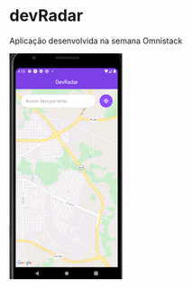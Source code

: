 # devRadar
Aplicação desenvolvida na semana Omnistack


<img src="telas/Screenshot_9.png" width="200" height="400"  />    
